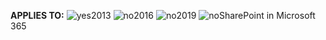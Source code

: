 <Token>**APPLIES TO:** ![yes](../media/yes.png)2013 ![no](../media/no.png)2016 ![no](../media/no.png)2019 ![no](../media/no.png)SharePoint in Microsoft 365</Token>
